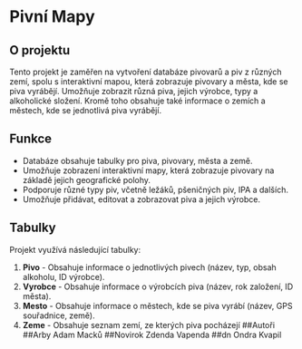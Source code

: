 # Pivní Mapy

## O projektu

Tento projekt je zaměřen na vytvoření databáze pivovarů a piv z různých zemí, spolu s interaktivní mapou, která zobrazuje pivovary a města, kde se piva vyrábějí. Umožňuje zobrazit různá piva, jejich výrobce, typy a alkoholické složení. Kromě toho obsahuje také informace o zemích a městech, kde se jednotlivá piva vyrábějí.

## Funkce

- Databáze obsahuje tabulky pro piva, pivovary, města a země.
- Umožňuje zobrazení interaktivní mapy, která zobrazuje pivovary na základě jejich geografické polohy.
- Podporuje různé typy piv, včetně ležáků, pšeničných piv, IPA a dalších.
- Umožňuje přidávat, editovat a zobrazovat piva a jejich výrobce.

## Tabulky

Projekt využívá následující tabulky:
1. **Pivo** - Obsahuje informace o jednotlivých pivech (název, typ, obsah alkoholu, ID výrobce).
2. **Vyrobce** - Obsahuje informace o výrobcích piva (název, rok založení, ID města).
3. **Mesto** - Obsahuje informace o městech, kde se piva vyrábí (název, GPS souřadnice, země).
4. **Zeme** - Obsahuje seznam zemí, ze kterých piva pocházejí
##Autoři
##Arby Adam Macků
##Novirok Zdenda Vapenda
##dn Ondra Kvapil
